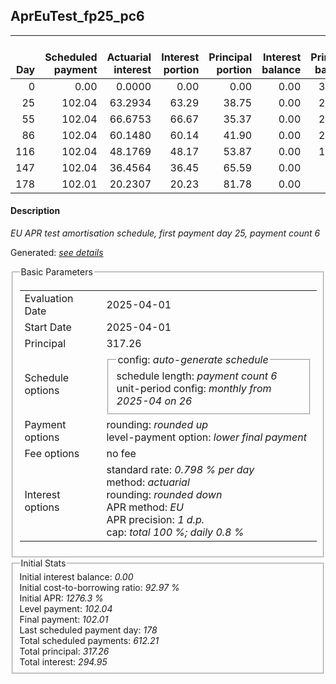 <h2>AprEuTest_fp25_pc6</h2>
<table>
    <thead style="vertical-align: bottom;">
        <th style="text-align: right;">Day</th>
        <th style="text-align: right;">Scheduled payment</th>
        <th style="text-align: right;">Actuarial interest</th>
        <th style="text-align: right;">Interest portion</th>
        <th style="text-align: right;">Principal portion</th>
        <th style="text-align: right;">Interest balance</th>
        <th style="text-align: right;">Principal balance</th>
        <th style="text-align: right;">Total actuarial interest</th>
        <th style="text-align: right;">Total interest</th>
        <th style="text-align: right;">Total principal</th>
    </thead>
    <tr style="text-align: right;">
        <td class="ci00">0</td>
        <td class="ci01" style="white-space: nowrap;">0.00</td>
        <td class="ci02">0.0000</td>
        <td class="ci03">0.00</td>
        <td class="ci04">0.00</td>
        <td class="ci05">0.00</td>
        <td class="ci06">317.26</td>
        <td class="ci07">0.0000</td>
        <td class="ci08">0.00</td>
        <td class="ci09">0.00</td>
    </tr>
    <tr style="text-align: right;">
        <td class="ci00">25</td>
        <td class="ci01" style="white-space: nowrap;">102.04</td>
        <td class="ci02">63.2934</td>
        <td class="ci03">63.29</td>
        <td class="ci04">38.75</td>
        <td class="ci05">0.00</td>
        <td class="ci06">278.51</td>
        <td class="ci07">63.2934</td>
        <td class="ci08">63.29</td>
        <td class="ci09">38.75</td>
    </tr>
    <tr style="text-align: right;">
        <td class="ci00">55</td>
        <td class="ci01" style="white-space: nowrap;">102.04</td>
        <td class="ci02">66.6753</td>
        <td class="ci03">66.67</td>
        <td class="ci04">35.37</td>
        <td class="ci05">0.00</td>
        <td class="ci06">243.14</td>
        <td class="ci07">129.9687</td>
        <td class="ci08">129.96</td>
        <td class="ci09">74.12</td>
    </tr>
    <tr style="text-align: right;">
        <td class="ci00">86</td>
        <td class="ci01" style="white-space: nowrap;">102.04</td>
        <td class="ci02">60.1480</td>
        <td class="ci03">60.14</td>
        <td class="ci04">41.90</td>
        <td class="ci05">0.00</td>
        <td class="ci06">201.24</td>
        <td class="ci07">190.1166</td>
        <td class="ci08">190.10</td>
        <td class="ci09">116.02</td>
    </tr>
    <tr style="text-align: right;">
        <td class="ci00">116</td>
        <td class="ci01" style="white-space: nowrap;">102.04</td>
        <td class="ci02">48.1769</td>
        <td class="ci03">48.17</td>
        <td class="ci04">53.87</td>
        <td class="ci05">0.00</td>
        <td class="ci06">147.37</td>
        <td class="ci07">238.2935</td>
        <td class="ci08">238.27</td>
        <td class="ci09">169.89</td>
    </tr>
    <tr style="text-align: right;">
        <td class="ci00">147</td>
        <td class="ci01" style="white-space: nowrap;">102.04</td>
        <td class="ci02">36.4564</td>
        <td class="ci03">36.45</td>
        <td class="ci04">65.59</td>
        <td class="ci05">0.00</td>
        <td class="ci06">81.78</td>
        <td class="ci07">274.7499</td>
        <td class="ci08">274.72</td>
        <td class="ci09">235.48</td>
    </tr>
    <tr style="text-align: right;">
        <td class="ci00">178</td>
        <td class="ci01" style="white-space: nowrap;">102.01</td>
        <td class="ci02">20.2307</td>
        <td class="ci03">20.23</td>
        <td class="ci04">81.78</td>
        <td class="ci05">0.00</td>
        <td class="ci06">0.00</td>
        <td class="ci07">294.9806</td>
        <td class="ci08">294.95</td>
        <td class="ci09">317.26</td>
    </tr>
</table>
<h4>Description</h4>
<p><i>EU APR test amortisation schedule, first payment day 25, payment count 6</i></p>
<p>Generated: <i><a href="../GeneratedDate.html">see details</a></i></p>
<fieldset><legend>Basic Parameters</legend>
<table>
    <tr>
        <td>Evaluation Date</td>
        <td>2025-04-01</td>
    </tr>
    <tr>
        <td>Start Date</td>
        <td>2025-04-01</td>
    </tr>
    <tr>
        <td>Principal</td>
        <td>317.26</td>
    </tr>
    <tr>
        <td>Schedule options</td>
        <td>
            <fieldset>
                <legend>config: <i>auto-generate schedule</i></legend>
                <div>schedule length: <i><i>payment count</i> 6</i></div>
                <div>unit-period config: <i>monthly from 2025-04 on 26</i></div>
            </fieldset>
        </td>
    </tr>
    <tr>
        <td>Payment options</td>
        <td>
            <div>
                <div>rounding: <i>rounded up</i></div>
                <div>level-payment option: <i>lower&nbsp;final&nbsp;payment</i></div>
            </div>
        </td>
    </tr>
    <tr>
        <td>Fee options</td>
        <td>no fee
        </td>
    </tr>
    <tr>
        <td>Interest options</td>
        <td>
            <div>
                <div>standard rate: <i>0.798 % per day</i></div>
                <div>method: <i>actuarial</i></div>
                <div>rounding: <i>rounded down</i></div>
                <div>APR method: <i>EU</i></div>
                <div>APR precision: <i>1 d.p.</i></div>
                <div>cap: <i>total 100 %; daily 0.8 %</div>
            </div>
        </td>
    </tr>
</table></fieldset>
<fieldset><legend>Initial Stats</legend>
<div>
    <div>Initial interest balance: <i>0.00</i></div>
    <div>Initial cost-to-borrowing ratio: <i>92.97 %</i></div>
    <div>Initial APR: <i>1276.3 %</i></div>
    <div>Level payment: <i>102.04</i></div>
    <div>Final payment: <i>102.01</i></div>
    <div>Last scheduled payment day: <i>178</i></div>
    <div>Total scheduled payments: <i>612.21</i></div>
    <div>Total principal: <i>317.26</i></div>
    <div>Total interest: <i>294.95</i></div>
</div></fieldset>
